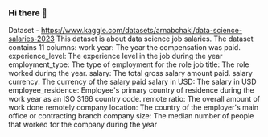 ### Hi there 👋

Dataset -  https://www.kaggle.com/datasets/arnabchaki/data-science-salaries-2023
This dataset is about data science job salaries. 
The dataset contains 11 columns:
work year: The year the compensation was paid.
experience_level: The experience level in the job during the year
employment_type: The type of employment for the role
job title: The role worked during the year.
salary: The total gross salary amount paid.
salary currency: The currency of the salary paid 
salary in USD: The salary in USD
employee_residence: Employee's primary country of residence during the work year as an ISO 3166 country code.
remote ratio: The overall amount of work done remotely
company location: The country of the employer's main office or contracting branch
company size: The median number of people that worked for the company during the year






